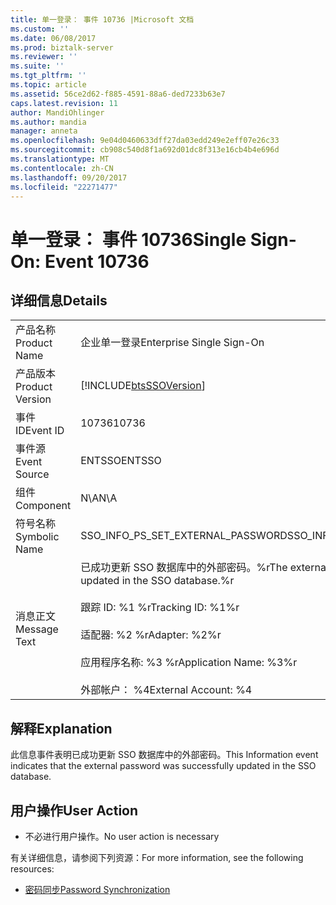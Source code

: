 ```yaml
---
title: 单一登录： 事件 10736 |Microsoft 文档
ms.custom: ''
ms.date: 06/08/2017
ms.prod: biztalk-server
ms.reviewer: ''
ms.suite: ''
ms.tgt_pltfrm: ''
ms.topic: article
ms.assetid: 56ce2d62-f885-4591-88a6-ded7233b63e7
caps.latest.revision: 11
author: MandiOhlinger
ms.author: mandia
manager: anneta
ms.openlocfilehash: 9e04d0460633dff27da03edd249e2eff07e26c33
ms.sourcegitcommit: cb908c540d8f1a692d01dc8f313e16cb4b4e696d
ms.translationtype: MT
ms.contentlocale: zh-CN
ms.lasthandoff: 09/20/2017
ms.locfileid: "22271477"
---
```

# <a name="single-sign-on-event-10736"></a><span data-ttu-id="1d128-102">单一登录： 事件 10736</span><span class="sxs-lookup"><span data-stu-id="1d128-102">Single Sign-On: Event 10736</span></span>
## <a name="details"></a><span data-ttu-id="1d128-103">详细信息</span><span class="sxs-lookup"><span data-stu-id="1d128-103">Details</span></span>  
  
|||  
|-|-|  
|<span data-ttu-id="1d128-104">产品名称</span><span class="sxs-lookup"><span data-stu-id="1d128-104">Product Name</span></span>|<span data-ttu-id="1d128-105">企业单一登录</span><span class="sxs-lookup"><span data-stu-id="1d128-105">Enterprise Single Sign-On</span></span>|  
|<span data-ttu-id="1d128-106">产品版本</span><span class="sxs-lookup"><span data-stu-id="1d128-106">Product Version</span></span>|[!INCLUDE[btsSSOVersion](../includes/btsssoversion-md.md)]|  
|<span data-ttu-id="1d128-107">事件 ID</span><span class="sxs-lookup"><span data-stu-id="1d128-107">Event ID</span></span>|<span data-ttu-id="1d128-108">10736</span><span class="sxs-lookup"><span data-stu-id="1d128-108">10736</span></span>|  
|<span data-ttu-id="1d128-109">事件源</span><span class="sxs-lookup"><span data-stu-id="1d128-109">Event Source</span></span>|<span data-ttu-id="1d128-110">ENTSSO</span><span class="sxs-lookup"><span data-stu-id="1d128-110">ENTSSO</span></span>|  
|<span data-ttu-id="1d128-111">组件</span><span class="sxs-lookup"><span data-stu-id="1d128-111">Component</span></span>|<span data-ttu-id="1d128-112">N\A</span><span class="sxs-lookup"><span data-stu-id="1d128-112">N\A</span></span>|  
|<span data-ttu-id="1d128-113">符号名称</span><span class="sxs-lookup"><span data-stu-id="1d128-113">Symbolic Name</span></span>|<span data-ttu-id="1d128-114">SSO_INFO_PS_SET_EXTERNAL_PASSWORD</span><span class="sxs-lookup"><span data-stu-id="1d128-114">SSO_INFO_PS_SET_EXTERNAL_PASSWORD</span></span>|  
|<span data-ttu-id="1d128-115">消息正文</span><span class="sxs-lookup"><span data-stu-id="1d128-115">Message Text</span></span>|<span data-ttu-id="1d128-116">已成功更新 SSO 数据库中的外部密码。%r</span><span class="sxs-lookup"><span data-stu-id="1d128-116">The external password was successfully updated in the SSO database.%r</span></span><br /><br /> <span data-ttu-id="1d128-117">跟踪 ID: %1 %r</span><span class="sxs-lookup"><span data-stu-id="1d128-117">Tracking ID: %1%r</span></span><br /><br /> <span data-ttu-id="1d128-118">适配器: %2 %r</span><span class="sxs-lookup"><span data-stu-id="1d128-118">Adapter: %2%r</span></span><br /><br /> <span data-ttu-id="1d128-119">应用程序名称: %3 %r</span><span class="sxs-lookup"><span data-stu-id="1d128-119">Application Name: %3%r</span></span><br /><br /> <span data-ttu-id="1d128-120">外部帐户： %4</span><span class="sxs-lookup"><span data-stu-id="1d128-120">External Account: %4</span></span>|  
  
## <a name="explanation"></a><span data-ttu-id="1d128-121">解释</span><span class="sxs-lookup"><span data-stu-id="1d128-121">Explanation</span></span>  
 <span data-ttu-id="1d128-122">此信息事件表明已成功更新 SSO 数据库中的外部密码。</span><span class="sxs-lookup"><span data-stu-id="1d128-122">This Information event indicates that the external password was successfully updated in the SSO database.</span></span>  
  
## <a name="user-action"></a><span data-ttu-id="1d128-123">用户操作</span><span class="sxs-lookup"><span data-stu-id="1d128-123">User Action</span></span>  
  
-   <span data-ttu-id="1d128-124">不必进行用户操作。</span><span class="sxs-lookup"><span data-stu-id="1d128-124">No user action is necessary</span></span>  
  
 <span data-ttu-id="1d128-125">有关详细信息，请参阅下列资源：</span><span class="sxs-lookup"><span data-stu-id="1d128-125">For more information, see the following resources:</span></span>  
  
-   [<span data-ttu-id="1d128-126">密码同步</span><span class="sxs-lookup"><span data-stu-id="1d128-126">Password Synchronization</span></span>](../core/password-synchronization2.md)